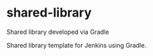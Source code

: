 # shared-library
Shared library developed via Gradle

Shared library template for Jenkins using Gradle.
